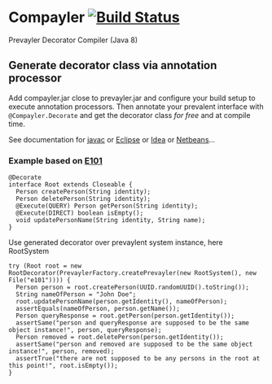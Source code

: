 # Compayler [![Build Status](https://travis-ci.org/sormuras/compayler.png?branch=master)](https://travis-ci.org/sormuras/compayler)

Prevayler Decorator Compiler (Java 8)

## Generate decorator class via annotation processor

Add compayler.jar close to prevayler.jar and configure your build setup to execute annotation processors.
Then annotate your prevalent interface with `@Compayler.Decorate` and get the decorator class *for free*
and at compile time.

See documentation for [javac](http://docs.oracle.com/javase/8/docs/technotes/tools/windows/javac.html)
or [Eclipse](http://www.eclipse.org/jdt/apt/introToAPT.php)
or [Idea](http://www.jetbrains.com/idea/webhelp/annotation-processors-support.html)
or [Netbeans](https://netbeans.org/kb/docs/java/annotations.html)...

### Example based on [E101](https://github.com/jsampson/prevayler/tree/master/demos/tutorial/src/test/java/org/prevayler/examples/e101)

    @Decorate
    interface Root extends Closeable {
      Person createPerson(String identity);
      Person deletePerson(String identity);
      @Execute(QUERY) Person getPerson(String identity);
      @Execute(DIRECT) boolean isEmpty();
      void updatePersonName(String identity, String name);
    }

Use generated decorator over prevaylent system instance, here RootSystem

    try (Root root = new RootDecorator(PrevaylerFactory.createPrevayler(new RootSystem(), new File("e101")))) {
      Person person = root.createPerson(UUID.randomUUID().toString());
      String nameOfPerson = "John Doe";
      root.updatePersonName(person.getIdentity(), nameOfPerson);
      assertEquals(nameOfPerson, person.getName());
      Person queryResponse = root.getPerson(person.getIdentity());
      assertSame("person and queryResponse are supposed to be the same object instance!", person, queryResponse);
      Person removed = root.deletePerson(person.getIdentity());
      assertSame("person and removed are supposed to be the same object instance!", person, removed);
      assertTrue("there are not supposed to be any persons in the root at this point!", root.isEmpty());
    }
